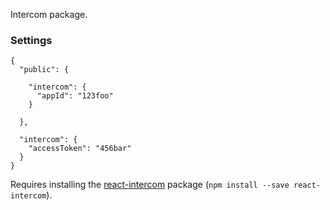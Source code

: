 Intercom package.

### Settings

```
{
  "public": {

    "intercom": {
      "appId": "123foo"
    }

  },
  
  "intercom": {
    "accessToken": "456bar"
  }
}
```

Requires installing the [react-intercom](https://github.com/nhagen/react-intercom) package (`npm install --save react-intercom`).
